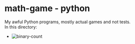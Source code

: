 # math-game - python

My awful Python programs, mostly actual games and not tests.  
In this directory:

* ![binary-count](https://github.com/Poccket/math-game/tree/master/python/binary-count)
